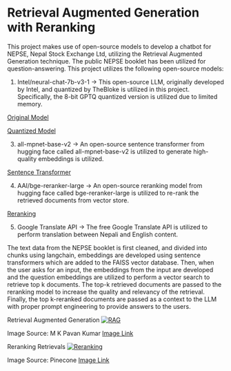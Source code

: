 # Retrieval Augmented Generation with Reranking

This project makes use of open-source models to develop a chatbot for NEPSE, Nepal Stock Exchange Ltd, utilizing the Retrieval Augmented Generation technique. The public NEPSE booklet has been utilized for question-answering. This project utilizes the following open-source models:

1. Intel/neural-chat-7b-v3-1 -> This open-source LLM, originally developed by Intel, and quantized by TheBloke is utilized in this project. Specifically, the 8-bit GPTQ quantized version is utilized due to limited memory.
   
[Original Model](https://huggingface.co/Intel/neural-chat-7b-v3-1)

[Quantized Model](https://huggingface.co/TheBloke/neural-chat-7B-v3-1-GPTQ)

 
3. all-mpnet-base-v2 -> An open-source sentence transformer from hugging face called all-mpnet-base-v2 is utilized to generate high-quality embeddings is utilized.

[Sentence Transformer](https://huggingface.co/sentence-transformers/all-mpnet-base-v2)
   
4. AAI/bge-reranker-large -> An open-source reranking model from hugging face called bge-reranker-large is utilized to re-rank the retrieved documents from vector store.

[Reranking](https://huggingface.co/BAAI/bge-reranker-large)

5. Google Translate API -> The free Google Translate API is utilized to perform translation between Nepali and English content.

The text data from the NEPSE booklet is first cleaned, and divided into chunks using langchain, embeddings are developed using sentence transformers which are added to the FAISS vector database. Then, when the user asks for an input, the embeddings from the input are developed and the question embeddings are utilized to perform a vector search to retrieve top k documents. The top-k retrieved documents are passed to the reranking model to increase the quality and relevancy of the retrieval. Finally, the top k-reranked documents are passed as a context to the LLM with proper prompt engineering to provide answers to the users. 

Retrieval Augmented Generation
[![RAG](https://miro.medium.com/v2/resize:fit:828/format:webp/1*JJVnbQkUByd_NXXg8AD46w.png)](http://www.example.com)

Image Source: M K Pavan Kumar [Image Link](https://medium.com/@manthapavankumar11/advanced-retrieval-augmented-generation-how-reranking-can-change-the-game-d06e12b77074)

Reranking Retrievals
[![Reranking](https://cdn.sanity.io/images/vr8gru94/production/906c3c0f8fe637840f134dbf966839ef89ac7242-3443x1641.png)](http://www.example.com)

Image Source: Pinecone [Image Link](https://www.pinecone.io/learn/series/rag/rerankers/)

